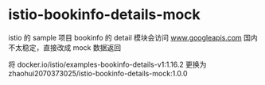 # istio-bookinfo-details-mock
istio 的 sample 项目 bookinfo 的 detail 模块会访问 www.googleapis.com 国内不太稳定，直接改成 mock 数据返回  

将 docker.io/istio/examples-bookinfo-details-v1:1.16.2 更换为  
zhaohui2070373025/istio-bookinfo-details-mock:1.0.0
